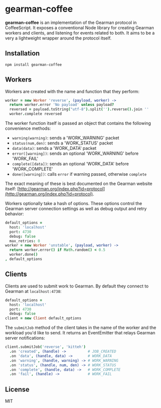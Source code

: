 # gearman-coffee

**gearman-coffee** is an implementation of the Gearman protocol in CoffeeScript. It exposes a conventional Node library for creating Gearman workers and clients, and listening for events related to both. It aims to be a very a lightweight wrapper around the protocol itself.

## Installation

```
npm install gearman-coffee
```

## Workers

Workers are created with the name and function that they perform:

```coffeescript
worker = new Worker 'reverse', (payload, worker) ->
  return worker.error 'No payload' unless payload?
  reversed = payload.toString("utf-8").split('').reverse().join ''
  worker.complete reversed
```

The worker function itself is passed an object that contains the following convenience methods:

 * `warning(warning)`: sends a 'WORK_WARNING' packet
 * `status(num,den)`: sends a 'WORK_STATUS' packet
 * `data(data)`: sends a 'WORK_DATA' packet
 * `error([warning])`: sends an optional 'WORK_WARNING' before 'WORK_FAIL'
 * `complete([data])`: sends an optional 'WORK_DATA' before 'WORK_COMPLETE'
 * `done([warning])`: calls `error` if warning passed, otherwise `complete`

The exact meaning of these is best documented on the Gearman website itself: [http://gearman.org/index.php?id=protocol](http://gearman.org/index.php?id=protocol).

Workers optionally take a hash of options. These options control the Gearman server connection settings as well as debug output and retry behavior:

```coffeescript
default_options =
  host: 'localhost'
  port: 4730
  debug: false
  max_retries: 0
worker = new Worker 'unstable', (payload, worker) ->
  return worker.error() if Math.random() < 0.5
  worker.done()
, default_options
```

## Clients

Clients are used to submit work to Gearman. By default they connect to Gearman at `localhost:4730`:

```coffeescript
default_options =
  host: 'localhost'
  port: 4730
  debug: false
client = new Client default_options
```

The `submitJob` method of the client takes in the name of the worker and the workload you'd like to send. It returns an EventEmitter that relays Gearman server notifications:

```coffeescript
client.submitJob('reverse', 'kitteh')
  .on 'created', (handle) ->          # JOB_CREATED
  .on 'data', (handle, data) ->       # WORK_DATA
  .on 'warning', (handle, warning) -> # WORK_WARNING
  .on 'status', (handle, num, den) -> # WORK_STATUS
  .on 'complete', (handle, data) ->   # WORK_COMPLETE
  .on 'fail', (handle) ->             # WORK_FAIL
```

## License

MIT
